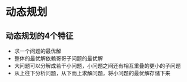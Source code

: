 # 动态规划

## 动态规划的4个特征

- 求一个问题的最优解
- 整体的最优解依赖哥哥子问题的最优解
- 大问题可以分解成若干小问题，小问题之间还有相互重叠的更小的子问题
- 从上往下分析问题，从下而上求解问题，将小问题的最优解存储下来